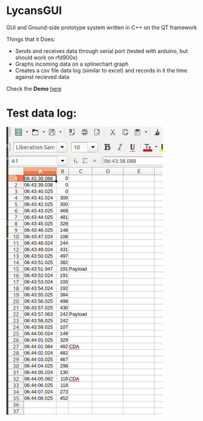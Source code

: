 # LycansGUI
GUI and Ground-side prototype system written in C++ on the QT framework

Things that it Does:
* Sends and receives data through serial port (tested with arduino, but should work on rfd900x)
* Graphs incoming data on a splinechart graph
* Creates a csv file data log (similar to excel) and records in it the time against recieved data

Check the **Demo** [here](https://drive.google.com/file/d/1wGvZVUVXI5cjCqmu84g668lhaW0fSIiO/view?usp=sharing)
# Test data log:
![alt text](https://github.com/PoeQulta/LycansGUI/blob/master/images/testDatalog.png?raw=true)
